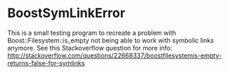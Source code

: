 BoostSymLinkError
=================

This is a small testing program to recreate a problem with Boost::Filesystem::is_empty not being able to work with symbolic links anymore. See this Stackoverflow question for more info: http://stackoverflow.com/questions/22668337/boostfilesystemis-empty-returns-false-for-symlinks
